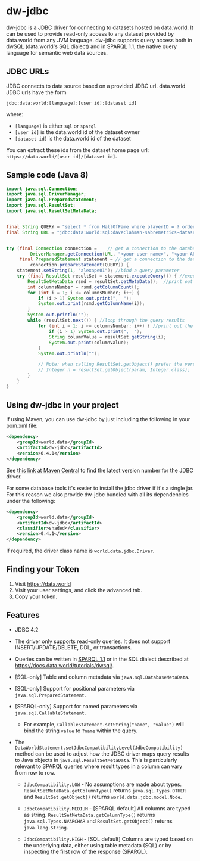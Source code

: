 # dw-jdbc

dw-jdbc is a JDBC driver for connecting to datasets hosted on data.world.
It can be used to provide read-only access to any dataset provided by data.world
from any JVM language.  dw-jdbc supports query access both in dwSQL
(data.world's SQL dialect) and in SPARQL 1.1, the native query language
for semantic web data sources.


## JDBC URLs

JDBC connects to data source based on a provided JDBC url.  data.world
JDBC urls have the form

    jdbc:data:world:[language]:[user id]:[dataset id]

where:

* `[language]` is either `sql` or `sparql`
* `[user id]` is the data.world id of the dataset owner
* `[dataset id]` is the data.world id of the dataset

You can extract these ids from the dataset home page url: `https://data.world/[user id]/[dataset id]`.

## Sample code (Java 8)

```java
import java.sql.Connection;
import java.sql.DriverManager;
import java.sql.PreparedStatement;
import java.sql.ResultSet;
import java.sql.ResultSetMetaData;


final String QUERY = "select * from HallOfFame where playerID = ? order by yearid, playerID limit 10";
final String URL = "jdbc:data:world:sql:dave:lahman-sabremetrics-dataset";


try (final Connection connection =    // get a connection to the database, which will automatically be closed when done
         DriverManager.getConnection(URL, "<your user name>", "<your API token>");
     final PreparedStatement statement = // get a connection to the database, which will automatically be closed when done
         connection.prepareStatement(QUERY)) {
    statement.setString(1, "alexape01"); //bind a query parameter
    try (final ResultSet resultSet = statement.executeQuery()) { //execute the query
        ResultSetMetaData rsmd = resultSet.getMetaData();  //print out the column headers
        int columnsNumber = rsmd.getColumnCount();
        for (int i = 1; i <= columnsNumber; i++) {
            if (i > 1) System.out.print(",  ");
            System.out.print(rsmd.getColumnName(i));
        }
        System.out.println("");
        while (resultSet.next()) { //loop through the query results
            for (int i = 1; i <= columnsNumber; i++) { //print out the column headers
                if (i > 1) System.out.print(",  ");
                String columnValue = resultSet.getString(i);
                System.out.print(columnValue);
            }
            System.out.println("");

            // Note: when calling ResultSet.getObject() prefer the version that takes an explicit Class argument:
            // Integer n = resultSet.getObject(param, Integer.class);
        }
    }
}
```

## Using dw-jdbc in your project

If using Maven, you can use dw-jdbc by just including the following in your pom.xml file:

```xml
<dependency>
    <groupId>world.data</groupId>
    <artifactId>dw-jdbc</artifactId>
    <version>0.4.1</version>
</dependency>
```

See [this link at Maven Central](https://search.maven.org/#search%7Cga%7C1%7Cdw-jdbc) to find the latest version
number for the JDBC driver.

For some database tools it's easier to install the jdbc driver if it's a single jar.  For this reason we also
provide dw-jdbc bundled with all its dependencies under the following:

```xml
<dependency>
    <groupId>world.data</groupId>
    <artifactId>dw-jdbc</artifactId>
    <classifier>shaded</classifier>
    <version>0.4.1</version>
</dependency>
```

If required, the driver class name is `world.data.jdbc.Driver`.


## Finding your Token

1. Visit https://data.world
2. Visit your user settings, and click the advanced tab.
3. Copy your token.

## Features

* JDBC 4.2

* The driver only supports read-only queries.  It does not support INSERT/UPDATE/DELETE, DDL, or transactions.

* Queries can be written in [SPARQL 1.1](https://www.w3.org/TR/sparql11-query/) or in the SQL dialect described at https://docs.data.world/tutorials/dwsql/.

* [SQL-only] Table and column metadata via `java.sql.DatabaseMetaData`.

* [SQL-only] Support for positional parameters via `java.sql.PreparedStatement`.

* [SPARQL-only] Support for named parameters via `java.sql.CallableStatement`.

   * For example, `CallableStatement.setString("name", "value")` will bind the string `value` to `?name` within the query.

* The `DataWorldStatement.setJdbcCompatibilityLevel(JdbcCompatibility)` method can be used to adjust how the JDBC driver maps query results to Java objects in `java.sql.ResultSetMetaData`.  This is particularly relevant to SPARQL queries where result types in a column can vary from row to row.

   * `JdbcCompatibility.LOW` - No assumptions are made about types.  `ResultSetMetaData.getColumnType()` returns `java.sql.Types.OTHER` and `ResultSet.getObject()` returns `world.data.jdbc.model.Node`.
   
   * `JdbcCompatibility.MEDIUM` - [SPARQL default] All columns are typed as string.  `ResultSetMetaData.getColumnType()` returns `java.sql.Types.NVARCHAR` and `ResultSet.getObject()` returns `java.lang.String`.
   
   * `JdbcCompatibility.HIGH` - [SQL default] Columns are typed based on the underlying data, either using table metadata (SQL) or by inspecting the first row of the response (SPARQL).
